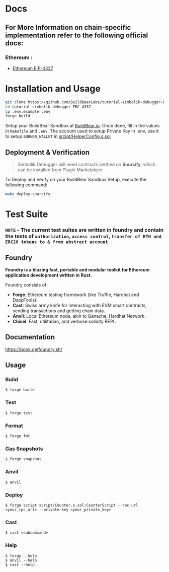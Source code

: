 # Docs

## For More Information on chain-specific implementation refer to the following official docs:

### Ethereum :

- [Ethereum EIP-4337](https://eips.ethereum.org/EIPS/eip-4337)

# Installation and Usage

```bash
git clone https://github.com/BuildBearLabs/tutorial-simbolik-debugger-ERC-4337.git
cd tutorial-simbolik-debugger-ERC-4337
cp .env.example .env
forge build
```

Setup your BuildBear Sandbox at [BuildBear.io](https://app.buildbear.io).
Once done, fill in the values in `Makefile` and `.env`.
The account used to setup Private Key in .env, use it to setup `BURNER_WALLET` in [srcipt/HelperConfig.s.sol](/script/HelperConfig.s.sol#L-31)

## Deployment & Verification

> Simbolik Debugger will need contracts verified on **Sourcify**, which can be installed from Plugin Marketplace

To Deploy and Verify on your BuildBear Sandbox Setup, execute the following command:

```bash
make deploy-sourcify
```

# Test Suite

### `NOTE` - The current test suites are written in foundry and contain the tests of `authorization`, `access control`, `transfer of ETH and ERC20 tokens to & from abstract account`

## Foundry

**Foundry is a blazing fast, portable and modular toolkit for Ethereum application development written in Rust.**

Foundry consists of:

- **Forge**: Ethereum testing framework (like Truffle, Hardhat and DappTools).
- **Cast**: Swiss army knife for interacting with EVM smart contracts, sending transactions and getting chain data.
- **Anvil**: Local Ethereum node, akin to Ganache, Hardhat Network.
- **Chisel**: Fast, utilitarian, and verbose solidity REPL.

## Documentation

https://book.getfoundry.sh/

## Usage

### Build

```shell
$ forge build
```

### Test

```shell
$ forge test
```

### Format

```shell
$ forge fmt
```

### Gas Snapshots

```shell
$ forge snapshot
```

### Anvil

```shell
$ anvil
```

### Deploy

```shell
$ forge script script/Counter.s.sol:CounterScript --rpc-url <your_rpc_url> --private-key <your_private_key>
```

### Cast

```shell
$ cast <subcommand>
```

### Help

```shell
$ forge --help
$ anvil --help
$ cast --help
```
